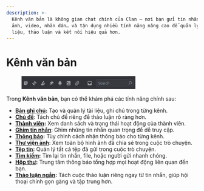 ```yaml
---
description: >-
  Kênh văn bản là không gian chat chính của Clan — nơi bạn gửi tin nhắn, hình
  ảnh, video, nhãn dán… và tận dụng nhiều tính năng nâng cao để quản lý tài
  liệu, thảo luận và kết nối hiệu quả hơn.
---
```


# Kênh văn bản

<div align="left"><figure><img src="../../../../../../.gitbook/assets/image (49).png" alt="" width="300"><figcaption></figcaption></figure></div>

Trong **Kênh văn bản**, bạn có thể khám phá các tính năng chính sau:

* [**Bản ghi chú**](bang-ghi-chu.md)**:** Tạo và quản lý tài liệu, ghi chú trong từng kênh.
* [**Chủ đề**](chu-de.md): Tách chủ đề riêng để thảo luận rõ ràng hơn.
* [**Thành viên**](thanh-vien.md)**:** Xem danh sách và trạng thái hoạt động của thành viên.
* [**Ghim tin nhắn**](ghim-tin-nhan.md): Ghim những tin nhắn quan trọng để dễ truy cập.
* [**Thông báo**](thong-bao.md)**:** Tùy chỉnh cách nhận thông báo cho từng kênh.
* [**Thư viện ảnh**](thu-vien-anh.md): Xem toàn bộ hình ảnh đã chia sẻ trong cuộc trò chuyện.
* [**Tệp tin**](tep-tin.md)**:** Quản lý tất cả tệp đã gửi trong cuộc trò chuyện.
* [**Tìm kiếm**](tim-kiem.md)**:** Tìm lại tin nhắn, file, hoặc người gửi nhanh chóng.
* [**Hộp thư**](hop-thu.md)**:** Trung tâm thông báo tổng hợp mọi hoạt động liên quan đến bạn.
* [**Thảo luận ngắn**](thao-luan-ngan.md)**:** Tách cuộc thảo luận riêng ngay từ tin nhắn, giúp hội thoại chính gọn gàng và tập trung hơn.
